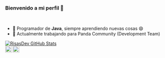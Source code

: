 ### Bienvenido a mi perfil 👋

<br />

- 🌱 Programador de **Java**, siempre aprendiendo nuevas cosas 😄
- 🔭 Actualmente trabajando para Panda Community (Development Team)
  
<a href="https://github.com/RisasDev">
  <img align="center" src="https://github-readme-stats.anuraghazra1.vercel.app/api?username=risasdev&show_icons=true&include_all_commits=true&theme=vision-friendly-dark&count_private=true" alt="RisasDev GitHub Stats" />
</a>
<br />
<a href="https://twitter.com/RisasDev">
  <img align="left" alt="RisasDev" width="21px" src="https://raw.githubusercontent.com/anuraghazra/anuraghazra/master/assets/twitter.svg" />
</a>

<a href="https://discord.gg/pandacommunity">
  <img align="left" alt="RisasDev" width="21px" src="https://raw.githubusercontent.com/anuraghazra/anuraghazra/master/assets/discord-round.svg" />
</a>
<br />
